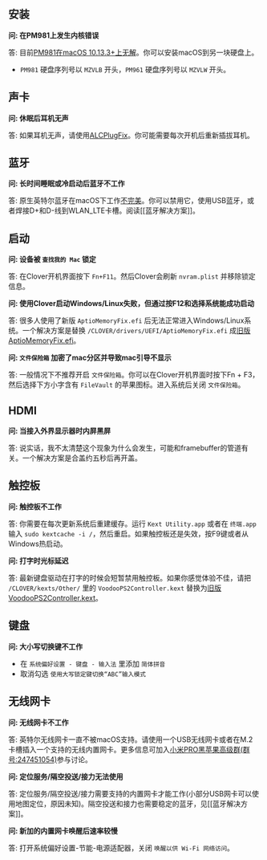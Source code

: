 ## 安装
<b>问: 在PM981上发生内核错误</b>

答: 目前[PM981在macOS 10.13.3+上无解](http://bbs.pcbeta.com/viewthread-1774117-1-1.html)。你可以安装macOS到另一块硬盘上。
- `PM981` 硬盘序列号以 `MZVLB` 开头，`PM961` 硬盘序列号以 `MZVLW` 开头。

## 声卡
<b>问: 休眠后耳机无声</b>

答: 如果耳机无声，请使用[ALCPlugFix](https://github.com/daliansky/XiaoMi-Pro/tree/master/ALCPlugFix/README_CN.md)。你可能需要每次开机后重新插拔耳机。

## 蓝牙
<b>问: 长时间睡眠或冷启动后蓝牙不工作</b>

答: 原生英特尔蓝牙在macOS下工作[不完美](https://github.com/daliansky/XiaoMi-Pro/issues/50)。你可以禁用它，使用USB蓝牙，或者焊接D+和D-线到WLAN_LTE卡槽。阅读[[蓝牙解决方案]]。

## 启动
<b>问: 设备被 `查找我的 Mac` 锁定</b>

答: 在Clover开机界面按下 `Fn+F11`。然后Clover会刷新 `nvram.plist` 并移除锁定信息。

<b>问: 使用Clover启动Windows/Linux失败，但通过按F12和选择系统能成功启动</b>

答: 很多人使用了新版 `AptioMemoryFix.efi` 后无法正常进入Windows/Linux系统。一个解决方案是替换 `/CLOVER/drivers/UEFI/AptioMemoryFix.efi` 成[旧版AptioMemoryFix.efi](https://github.com/daliansky/XiaoMi-Pro/raw/master/wiki/AptioMemoryFix.efi)。

<b>问: `文件保险箱` 加密了mac分区并导致mac引导不显示</b>

答: 一般情况下不推荐开启 `文件保险箱`。你可以在Clover开机界面时按下Fn + F3，然后选择下方小字含有 `FileVault` 的苹果图标。进入系统后关闭 `文件保险箱`。

## HDMI
<b>问: 当接入外界显示器时内屏黑屏</b>

答: 说实话，我不太清楚这个现象为什么会发生，可能和framebuffer的管道有关。一个解决方案是合盖约五秒后再开盖。

## 触控板
<b>问: 触控板不工作</b>

答: 你需要在每次更新系统后重建缓存。运行 `Kext Utility.app` 或者在 `终端.app` 输入 `sudo kextcache -i /`，然后重启。如果触控板还是失效，按F9键或者从Windows热启动。

<b>问: 打字时光标延迟</b>

答: 最新键盘驱动在打字的时候会短暂禁用触控板。如果你感觉体验不佳，请把 `/CLOVER/kexts/Other/` 里的 `VoodooPS2Controller.kext` 替换为[旧版VoodooPS2Controller.kext](https://github.com/daliansky/XiaoMi-Pro/tree/master/wiki/VoodooPS2Controller.kext)。

## 键盘
<b>问: 大小写切换键不工作</b>

  - 在 `系统偏好设置 - 键盘 - 输入法` 里添加 `简体拼音`
  - 取消勾选 `使用大写锁定键切换“ABC”输入模式`

## 无线网卡
<b>问: 无线网卡不工作</b>

答: 英特尔无线网卡一直不被macOS支持。请使用一个USB无线网卡或者在M.2 卡槽插入一个支持的无线内置网卡。更多信息可加入[小米PRO黑苹果高级群(群号:247451054)](http://shang.qq.com/wpa/qunwpa?idkey=6223ea12a7f7efe58d5972d241000dd59cbd0260db2fdede52836ca220f7f20e)参与讨论。

<b>问: 定位服务/隔空投送/接力无法使用</b>

答: 定位服务/隔空投送/接力需要支持的内置网卡才能工作(小部分USB网卡可以使用地图定位，原因未知)。隔空投送和接力也需要稳定的蓝牙，见[[蓝牙解决方案]]。

<b>问: 新加的内置网卡唤醒后速率较慢</b>

答: 打开系统偏好设置-节能-电源适配器，关闭 `唤醒以供 Wi-Fi 网络访问`。